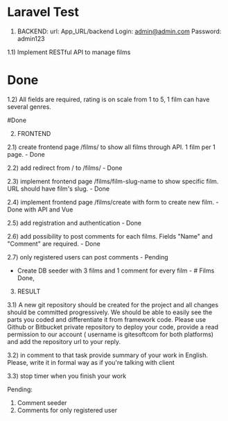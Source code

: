 # Laravel Test
1) BACKEND: 
url: App_URL/backend
Login: admin@admin.com
Password: admin123

1.1) Implement RESTful API to manage films
# Done

1.2) All fields are required, rating is on scale from 1 to 5, 1 film can have several genres.

#Done

2) FRONTEND 

2.1) create frontend page /films/ to show all films through API. 1 film per 1 page.  - Done

2.2) add redirect from / to /films/ - Done

2.3) implement frontend page /films/film-slug-name to show specific film. URL should have film's slug. - Done

2.4) implement frontend page /films/create with form to create new film.  - Done with API and Vue

2.5) add registration and authentication - Done

2.6) add possibility to post comments for each films. Fields "Name" and "Comment" are required.  - Done

2.7) only registered users can post comments - Pending

- Create DB seeder with 3 films and 1 comment for every film - # Films Done,


3) RESULT

3.1) A new git repository should be created for the project and all changes should be committed progressively. 
We should be able to easily see the parts you coded and differentiate it from framework code. 
Please use Github or Bitbucket private repository to deploy your code, provide a read permission to our account 
( username is gitesoftcom for both platforms) and add the repository url to your reply. 

3.2) in comment to that task provide summary of your work in English. 
Please, write it in formal way as if you're talking with client

3.3) stop timer when you finish your work 


Pending: 

1. Comment seeder
2. Comments for only registered user